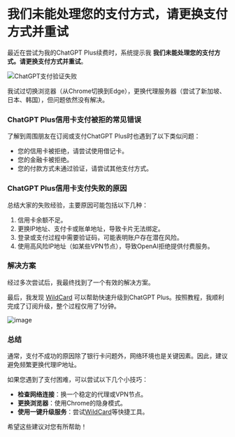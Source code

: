 # 我们未能处理您的支付方式，请更换支付方式并重试

最近在尝试为我的ChatGPT Plus续费时，系统提示我 **我们未能处理您的支付方式。请更换支付方式并重试**。

![ChatGPT支付验证失败](https://cdn.spoock.com/img/9a8f7b11b3d1cbcb.webp)

我试过切换浏览器（从Chrome切换到Edge），更换代理服务器（尝试了新加坡、日本、韩国），但问题依然没有解决。

### ChatGPT Plus信用卡支付被拒的常见错误

了解到周围朋友在订阅或支付ChatGPT Plus时也遇到了以下类似问题：

- 您的信用卡被拒绝，请尝试使用借记卡。
- 您的金融卡被拒绝。
- 您的付款方式未通过验证，请尝试其他支付方式。

### ChatGPT Plus信用卡支付失败的原因

总结大家的失败经验，主要原因可能包括以下几种：

1. 信用卡余额不足。
2. 更换IP地址、支付卡或账单地址，导致卡片无法绑定。
3. 登录或支付过程中需要验证码，可能表明账户存在潜在风险。
4. 使用高风险IP地址（如某些VPN节点），导致OpenAI拒绝提供付费服务。

### 解决方案

经过多次尝试后，我最终找到了一个有效的解决方案。

最后，我发现 [WildCard](https://bit.ly/WildCardo) 可以帮助快速升级到ChatGPT Plus。按照教程，我顺利完成了订阅升级，整个过程仅用了1分钟。

![image](https://github.com/user-attachments/assets/e1ea63af-ad65-492b-932b-fe45849e3377)

### 总结

通常，支付不成功的原因除了银行卡问题外，网络环境也是关键因素。因此，建议避免频繁更换代理IP地址。

如果您遇到了支付困难，可以尝试以下几个小技巧：

- **检查网络连接**：换一个稳定的代理或VPN节点。
- **更换浏览器**：使用Chrome的隐身模式。
- **使用一键升级服务**：尝试[WildCard](https://bit.ly/WildCardo)等快捷工具。

希望这些建议对您有所帮助！
